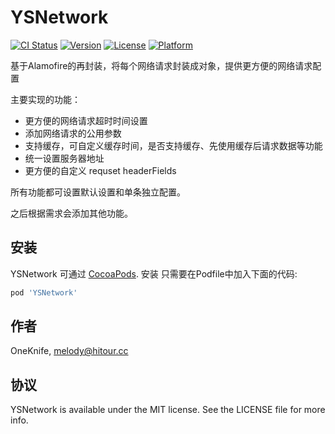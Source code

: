 # YSNetwork

[![CI Status](https://img.shields.io/travis/OneKnife/YSNetwork.svg?style=flat)](https://travis-ci.org/OneKnife/YSNetwork)
[![Version](https://img.shields.io/cocoapods/v/YSNetwork.svg?style=flat)](https://cocoapods.org/pods/YSNetwork)
[![License](https://img.shields.io/cocoapods/l/YSNetwork.svg?style=flat)](https://cocoapods.org/pods/YSNetwork)
[![Platform](https://img.shields.io/cocoapods/p/YSNetwork.svg?style=flat)](https://cocoapods.org/pods/YSNetwork)

基于Alamofire的再封装，将每个网络请求封装成对象，提供更方便的网络请求配置

主要实现的功能：

- 更方便的网络请求超时时间设置
- 添加网络请求的公用参数
- 支持缓存，可自定义缓存时间，是否支持缓存、先使用缓存后请求数据等功能
- 统一设置服务器地址
- 更方便的自定义 requset headerFields

所有功能都可设置默认设置和单条独立配置。

之后根据需求会添加其他功能。

## 安装

YSNetwork 可通过 [CocoaPods](https://cocoapods.org). 安装
只需要在Podfile中加入下面的代码:

```ruby
pod 'YSNetwork'
```

## 作者

OneKnife, melody@hitour.cc

## 协议

YSNetwork is available under the MIT license. See the LICENSE file for more info.
